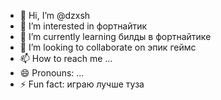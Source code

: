 - 👋 Hi, I’m @dzxsh
- 👀 I’m interested in фортнайтик
- 🌱 I’m currently learning билды в фортнайтике
- 💞️ I’m looking to collaborate on эпик геймс
- 📫 How to reach me ...
- 😄 Pronouns: ...
- ⚡ Fun fact: играю лучше туза

<!---
dzxsh/dzxsh is a ✨ special ✨ repository because its `README.md` (this file) appears on your GitHub profile.
You can click the Preview link to take a look at your changes.
--->
